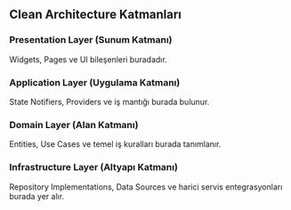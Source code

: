 ## Clean Architecture Katmanları

### **Presentation Layer (Sunum Katmanı)**
Widgets, Pages ve UI bileşenleri buradadır.

### **Application Layer (Uygulama Katmanı)**
State Notifiers, Providers ve iş mantığı burada bulunur.

### **Domain Layer (Alan Katmanı)**
Entities, Use Cases ve temel iş kuralları burada tanımlanır.

### **Infrastructure Layer (Altyapı Katmanı)**
Repository Implementations, Data Sources ve harici servis entegrasyonları burada yer alır.